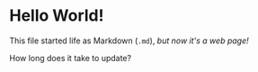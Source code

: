 # Hello World!

This file started life as Markdown (`.md`), _but now it's a web page!_

How long does it take to update?
